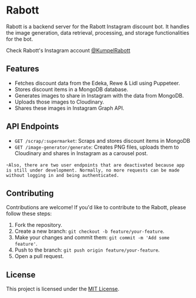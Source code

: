 # Rabott

Rabott is a backend server for the Rabott Instagram discount bot. It handles the image generation, data retrieval, processing, and storage functionalities for the bot.

Check Rabott's Instagram account [@KumpelRabott](https://www.instagram.com/kumpelrabott/)

## Features

- Fetches discount data from the Edeka, Rewe & Lidl using Puppeteer.
- Stores discount items in a MongoDB database.
- Generates images to share in Instagram with the data from MongoDB.
- Uploads those images to Cloudinary.
- Shares these images in Instagram Graph API.


## API Endpoints

- `GET /scrap/:supermarket`: Scraps and stores discount items in MongoDB
- `GET /image-generator/generate`: Creates PNG files, uploads them to Cloudinary and shares in Instagram as a carousel post.

-`Also, there are two user endpoints that are deactivated because app is still under development. Normally, no more requests can be made without logging in and being authenticated.`

## Contributing

Contributions are welcome! If you'd like to contribute to the Rabott, please follow these steps:

1. Fork the repository.
2. Create a new branch: `git checkout -b feature/your-feature`.
3. Make your changes and commit them: `git commit -m 'Add some feature'`.
4. Push to the branch: `git push origin feature/your-feature`.
5. Open a pull request.

## License

This project is licensed under the [MIT License](https://opensource.org/licenses/MIT).
